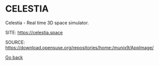 # CELESTIA

 Celestia - Real time 3D space simulator.
 
 SITE: https://celestia.space

 SOURCE: https://download.opensuse.org/repositories/home:/munix9/AppImage/

 [Go back](https://portable-linux-apps.github.io/apps.html)
